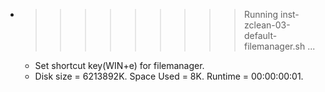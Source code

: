 * >>>>>>>>> Running inst-zclean-03-default-filemanager.sh ...
  * Set shortcut key(WIN+e) for filemanager.
  * Disk size = 6213892K. Space Used = 8K. Runtime = 00:00:00:01.
